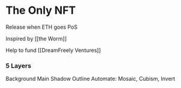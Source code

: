 # The Only NFT
Release when ETH goes PoS

Inspired by [[the Worm]]

Help to fund [[DreamFreely Ventures]]

### 5 Layers
Background
Main
Shadow
Outline
Automate: Mosaic, Cubism, Invert
